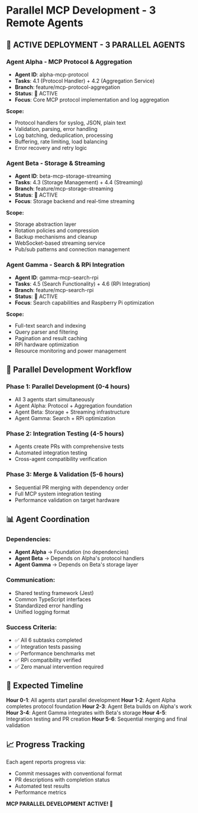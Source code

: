 # Parallel MCP Development - 3 Remote Agents

## 🚀 **ACTIVE DEPLOYMENT - 3 PARALLEL AGENTS**

### **Agent Alpha - MCP Protocol & Aggregation**
- **Agent ID**: alpha-mcp-protocol
- **Tasks**: 4.1 (Protocol Handler) + 4.2 (Aggregation Service)
- **Branch**: feature/mcp-protocol-aggregation
- **Status**: 🔄 ACTIVE
- **Focus**: Core MCP protocol implementation and log aggregation

**Scope:**
- Protocol handlers for syslog, JSON, plain text
- Validation, parsing, error handling
- Log batching, deduplication, processing
- Buffering, rate limiting, load balancing
- Error recovery and retry logic

### **Agent Beta - Storage & Streaming**
- **Agent ID**: beta-mcp-storage-streaming  
- **Tasks**: 4.3 (Storage Management) + 4.4 (Streaming)
- **Branch**: feature/mcp-storage-streaming
- **Status**: 🔄 ACTIVE
- **Focus**: Storage backend and real-time streaming

**Scope:**
- Storage abstraction layer
- Rotation policies and compression
- Backup mechanisms and cleanup
- WebSocket-based streaming service
- Pub/sub patterns and connection management

### **Agent Gamma - Search & RPi Integration**
- **Agent ID**: gamma-mcp-search-rpi
- **Tasks**: 4.5 (Search Functionality) + 4.6 (RPi Integration)
- **Branch**: feature/mcp-search-rpi
- **Status**: 🔄 ACTIVE
- **Focus**: Search capabilities and Raspberry Pi optimization

**Scope:**
- Full-text search and indexing
- Query parser and filtering
- Pagination and result caching
- RPi hardware optimization
- Resource monitoring and power management

## 🔄 **Parallel Development Workflow**

### **Phase 1: Parallel Development (0-4 hours)**
- All 3 agents start simultaneously
- Agent Alpha: Protocol + Aggregation foundation
- Agent Beta: Storage + Streaming infrastructure  
- Agent Gamma: Search + RPi optimization

### **Phase 2: Integration Testing (4-5 hours)**
- Agents create PRs with comprehensive tests
- Automated integration testing
- Cross-agent compatibility verification

### **Phase 3: Merge & Validation (5-6 hours)**
- Sequential PR merging with dependency order
- Full MCP system integration testing
- Performance validation on target hardware

## 📊 **Agent Coordination**

### **Dependencies:**
- **Agent Alpha** → Foundation (no dependencies)
- **Agent Beta** → Depends on Alpha's protocol handlers
- **Agent Gamma** → Depends on Beta's storage layer

### **Communication:**
- Shared testing framework (Jest)
- Common TypeScript interfaces
- Standardized error handling
- Unified logging format

### **Success Criteria:**
- ✅ All 6 subtasks completed
- ✅ Integration tests passing
- ✅ Performance benchmarks met
- ✅ RPi compatibility verified
- ✅ Zero manual intervention required

## 🎯 **Expected Timeline**

**Hour 0-1**: All agents start parallel development
**Hour 1-2**: Agent Alpha completes protocol foundation
**Hour 2-3**: Agent Beta builds on Alpha's work
**Hour 3-4**: Agent Gamma integrates with Beta's storage
**Hour 4-5**: Integration testing and PR creation
**Hour 5-6**: Sequential merging and final validation

## 📈 **Progress Tracking**

Each agent reports progress via:
- Commit messages with conventional format
- PR descriptions with completion status
- Automated test results
- Performance metrics

**MCP PARALLEL DEVELOPMENT ACTIVE! 🎃**
